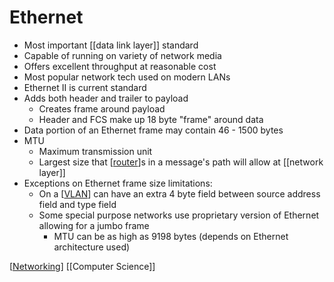 # Ethernet

- Most important [[data link layer]] standard
- Capable of running on variety of network media
- Offers excellent throughput at reasonable cost
- Most popular network tech used on modern LANs
- Ethernet II is current standard
- Adds both header and trailer to payload
  - Creates frame around payload
  - Header and FCS make up 18 byte "frame" around data
- Data portion of an Ethernet frame may contain 46 - 1500 bytes
- MTU
  - Maximum transmission unit
  - Largest size that [[router]]s in a message's path will allow at [[network layer]]
- Exceptions on Ethernet frame size limitations:
  - On a [[VLAN]] can have an extra 4 byte field between source address field and type field
  - Some special purpose networks use proprietary version of Ethernet allowing for a jumbo frame
    - MTU can be as high as 9198 bytes (depends on Ethernet architecture used)

[[Networking]] [[Computer Science]]

[//begin]: # "Autogenerated link references for markdown compatibility"
[data-link-layer]: data-link-layer "Data Link Layer (Layer 2)"
[router]: router "Router"
[network-layer]: network-layer "Network Layer (Layer 3)"
[vlan]: vlan "VLAN"
[networking]: networking "Networking"
[computer-science]: computer-science "Computer Science"
[//end]: # "Autogenerated link references"